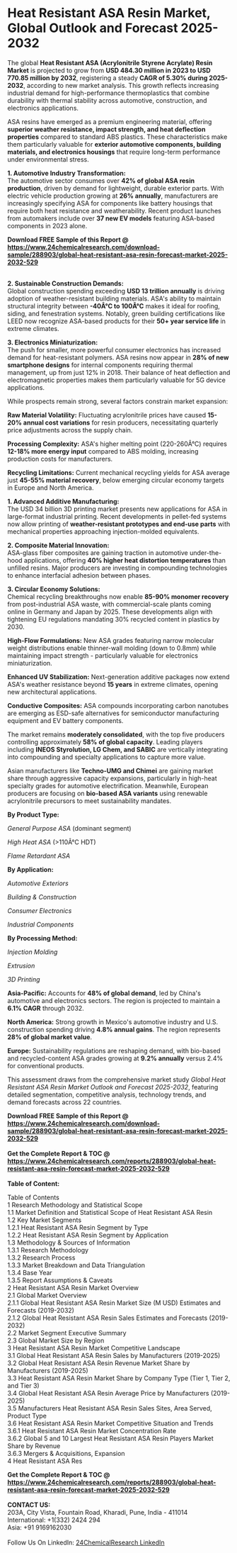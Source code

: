 <h1>Heat Resistant ASA Resin Market, Global Outlook and Forecast 2025-2032</h1><p>The global <strong>Heat Resistant ASA (Acrylonitrile Styrene Acrylate) Resin Market</strong> is projected to grow from <strong>USD 484.30 million in 2023 to USD 770.85 million by 2032</strong>, registering a steady <strong>CAGR of 5.30% during 2025-2032</strong>, according to new market analysis. This growth reflects increasing industrial demand for high-performance thermoplastics that combine durability with thermal stability across automotive, construction, and electronics applications.</p><p>ASA resins have emerged as a premium engineering material, offering <strong>superior weather resistance, impact strength, and heat deflection properties</strong> compared to standard ABS plastics. These characteristics make them particularly valuable for <strong>exterior automotive components, building materials, and electronics housings</strong> that require long-term performance under environmental stress.</p><p><strong>1. Automotive Industry Transformation:</strong><br>
The automotive sector consumes over <strong>42% of global ASA resin production</strong>, driven by demand for lightweight, durable exterior parts. With electric vehicle production growing at <strong>26% annually</strong>, manufacturers are increasingly specifying ASA for components like battery housings that require both heat resistance and weatherability. Recent product launches from automakers include over <strong>37 new EV models</strong> featuring ASA-based components in 2023 alone.</p><div><b>Download FREE Sample of this Report @ 
            <a href="https://www.24chemicalresearch.com/download-sample/288903/global-heat-resistant-asa-resin-forecast-market-2025-2032-529">
            https://www.24chemicalresearch.com/download-sample/288903/global-heat-resistant-asa-resin-forecast-market-2025-2032-529</a></b></div><br><p><strong>2. Sustainable Construction Demands:</strong><br>
Global construction spending exceeding <strong>USD 13 trillion annually</strong> is driving adoption of weather-resistant building materials. ASA's ability to maintain structural integrity between <strong>-40Â°C to 100Â°C</strong> makes it ideal for roofing, siding, and fenestration systems. Notably, green building certifications like LEED now recognize ASA-based products for their <strong>50+ year service life</strong> in extreme climates.</p><p><strong>3. Electronics Miniaturization:</strong><br>
The push for smaller, more powerful consumer electronics has increased demand for heat-resistant polymers. ASA resins now appear in <strong>28% of new smartphone designs</strong> for internal components requiring thermal management, up from just 12% in 2018. Their balance of heat deflection and electromagnetic properties makes them particularly valuable for 5G device applications.</p><p>While prospects remain strong, several factors constrain market expansion:</p><p><strong>Raw Material Volatility:</strong> Fluctuating acrylonitrile prices have caused <strong>15-20% annual cost variations</strong> for resin producers, necessitating quarterly price adjustments across the supply chain.</p><p><strong>Processing Complexity:</strong> ASA's higher melting point (220-260Â°C) requires <strong>12-18% more energy input</strong> compared to ABS molding, increasing production costs for manufacturers.</p><p><strong>Recycling Limitations:</strong> Current mechanical recycling yields for ASA average just <strong>45-55% material recovery</strong>, below emerging circular economy targets in Europe and North America.</p><p><strong>1. Advanced Additive Manufacturing:</strong><br>
The USD 34 billion 3D printing market presents new applications for ASA in large-format industrial printing. Recent developments in pellet-fed systems now allow printing of <strong>weather-resistant prototypes and end-use parts</strong> with mechanical properties approaching injection-molded equivalents.</p><p><strong>2. Composite Material Innovation:</strong><br>
ASA-glass fiber composites are gaining traction in automotive under-the-hood applications, offering <strong>40% higher heat distortion temperatures</strong> than unfilled resins. Major producers are investing in compounding technologies to enhance interfacial adhesion between phases.</p><p><strong>3. Circular Economy Solutions:</strong><br>
Chemical recycling breakthroughs now enable <strong>85-90% monomer recovery</strong> from post-industrial ASA waste, with commercial-scale plants coming online in Germany and Japan by 2025. These developments align with tightening EU regulations mandating 30% recycled content in plastics by 2030.</p><p><strong>High-Flow Formulations:</strong> New ASA grades featuring narrow molecular weight distributions enable thinner-wall molding (down to 0.8mm) while maintaining impact strength - particularly valuable for electronics miniaturization.</p><p><strong>Enhanced UV Stabilization:</strong> Next-generation additive packages now extend ASA's weather resistance beyond <strong>15 years</strong> in extreme climates, opening new architectural applications.</p><p><strong>Conductive Composites:</strong> ASA compounds incorporating carbon nanotubes are emerging as ESD-safe alternatives for semiconductor manufacturing equipment and EV battery components.</p><p>The market remains <strong>moderately consolidated</strong>, with the top five producers controlling approximately <strong>58% of global capacity</strong>. Leading players including <strong>INEOS Styrolution, LG Chem, and SABIC</strong> are vertically integrating into compounding and specialty applications to capture more value.</p><p>Asian manufacturers like <strong>Techno-UMG and Chimei</strong> are gaining market share through aggressive capacity expansions, particularly in high-heat specialty grades for automotive electrification. Meanwhile, European producers are focusing on <strong>bio-based ASA variants</strong> using renewable acrylonitrile precursors to meet sustainability mandates.</p><p><strong>By Product Type:</strong></p><p><em>General Purpose ASA</em> (dominant segment)</p><p><em>High Heat ASA</em> (&gt;110Â°C HDT)</p><p><em>Flame Retardant ASA</em></p><p><strong>By Application:</strong></p><p><em>Automotive Exteriors</em></p><p><em>Building &amp; Construction</em></p><p><em>Consumer Electronics</em></p><p><em>Industrial Components</em></p><p><strong>By Processing Method:</strong></p><p><em>Injection Molding</em></p><p><em>Extrusion</em></p><p><em>3D Printing</em></p><p><strong>Asia-Pacific:</strong> Accounts for <strong>48% of global demand</strong>, led by China's automotive and electronics sectors. The region is projected to maintain a <strong>6.1% CAGR</strong> through 2032.</p><p><strong>North America:</strong> Strong growth in Mexico's automotive industry and U.S. construction spending driving <strong>4.8% annual gains</strong>. The region represents <strong>28% of global market value</strong>.</p><p><strong>Europe:</strong> Sustainability regulations are reshaping demand, with bio-based and recycled-content ASA grades growing at <strong>9.2% annually</strong> versus 2.4% for conventional products.</p><p>This assessment draws from the comprehensive market study <em>Global Heat Resistant ASA Resin Market Outlook and Forecast 2025-2032</em>, featuring detailed segmentation, competitive analysis, technology trends, and demand forecasts across 22 countries.</p><div><b>Download FREE Sample of this Report @ 
            <a href="https://www.24chemicalresearch.com/download-sample/288903/global-heat-resistant-asa-resin-forecast-market-2025-2032-529">
            https://www.24chemicalresearch.com/download-sample/288903/global-heat-resistant-asa-resin-forecast-market-2025-2032-529</a></b></div><br><div><b>Get the Complete Report & TOC @ 
            <a href="https://www.24chemicalresearch.com/reports/288903/global-heat-resistant-asa-resin-forecast-market-2025-2032-529">
            https://www.24chemicalresearch.com/reports/288903/global-heat-resistant-asa-resin-forecast-market-2025-2032-529</a></b></div><br>
            <b>Table of Content:</b><p>Table of Contents<br />
1 Research Methodology and Statistical Scope<br />
1.1 Market Definition and Statistical Scope of Heat Resistant ASA Resin<br />
1.2 Key Market Segments<br />
1.2.1 Heat Resistant ASA Resin Segment by Type<br />
1.2.2 Heat Resistant ASA Resin Segment by Application<br />
1.3 Methodology & Sources of Information<br />
1.3.1 Research Methodology<br />
1.3.2 Research Process<br />
1.3.3 Market Breakdown and Data Triangulation<br />
1.3.4 Base Year<br />
1.3.5 Report Assumptions & Caveats<br />
2 Heat Resistant ASA Resin Market Overview<br />
2.1 Global Market Overview<br />
2.1.1 Global Heat Resistant ASA Resin Market Size (M USD) Estimates and Forecasts (2019-2032)<br />
2.1.2 Global Heat Resistant ASA Resin Sales Estimates and Forecasts (2019-2032)<br />
2.2 Market Segment Executive Summary<br />
2.3 Global Market Size by Region<br />
3 Heat Resistant ASA Resin Market Competitive Landscape<br />
3.1 Global Heat Resistant ASA Resin Sales by Manufacturers (2019-2025)<br />
3.2 Global Heat Resistant ASA Resin Revenue Market Share by Manufacturers (2019-2025)<br />
3.3 Heat Resistant ASA Resin Market Share by Company Type (Tier 1, Tier 2, and Tier 3)<br />
3.4 Global Heat Resistant ASA Resin Average Price by Manufacturers (2019-2025)<br />
3.5 Manufacturers Heat Resistant ASA Resin Sales Sites, Area Served, Product Type<br />
3.6 Heat Resistant ASA Resin Market Competitive Situation and Trends<br />
3.6.1 Heat Resistant ASA Resin Market Concentration Rate<br />
3.6.2 Global 5 and 10 Largest Heat Resistant ASA Resin Players Market Share by Revenue<br />
3.6.3 Mergers & Acquisitions, Expansion<br />
4 Heat Resistant ASA Res</p><div><b>Get the Complete Report & TOC @ 
            <a href="https://www.24chemicalresearch.com/reports/288903/global-heat-resistant-asa-resin-forecast-market-2025-2032-529">
            https://www.24chemicalresearch.com/reports/288903/global-heat-resistant-asa-resin-forecast-market-2025-2032-529</a></b></div><br><b>CONTACT US:</b><br>
            203A, City Vista, Fountain Road, Kharadi, Pune, India - 411014<br>
            International: +1(332) 2424 294<br>
            Asia: +91 9169162030 <br><br>
            Follow Us On LinkedIn: <a href="https://www.linkedin.com/company/24chemicalresearch/">24ChemicalResearch LinkedIn</a>